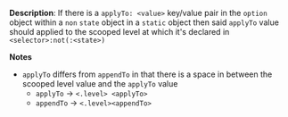 __Description__: If there is a `applyTo: <value>` key/value pair in the `option` object within a `non` `state` object in a `static` object then said `applyTo` value should applied to the scooped level at which it's declared in `<selector>:not(:<state>)`

__Notes__

- `applyTo` differs from `appendTo` in that there is a space in between the scooped level value and the `applyTo` value
    + `applyTo` -> `<.level> <applyTo>`
    + `appendTo` -> `<.level><appendTo>`